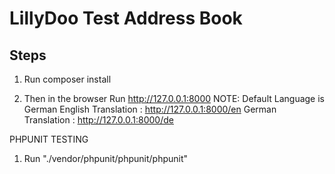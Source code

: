 LillyDoo Test Address Book
========================

Steps
--------------
1. Run composer install 

2. Then in the browser Run http://127.0.0.1:8000
   NOTE: Default Language is German
   English Translation : http://127.0.0.1:8000/en
   German Translation : http://127.0.0.1:8000/de
   
PHPUNIT TESTING
1.  Run "./vendor/phpunit/phpunit/phpunit"
